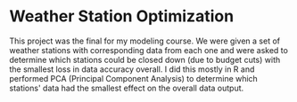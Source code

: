 # Weather Station Optimization
This project was the final for my modeling course. We were given a set of weather stations with corresponding data from each one and were asked to determine which stations could be closed down (due to budget cuts) with the smallest loss in data accuracy overall. I did this mostly in R and performed PCA (Principal Component Analysis) to determine which stations' data had the smallest effect on the overall data output.
